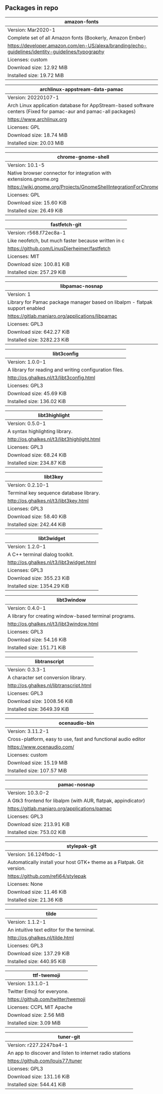 ## Packages in repo

|  amazon-fonts |
|---------------------|
| Version:  Mar2020-1 |
|  Complete set of all Amazon fonts (Bookerly, Amazon Ember) |
| https://developer.amazon.com/en-US/alexa/branding/echo-guidelines/identity-guidelines/typography |
| Licenses:  custom |
| Download size:  12.92 MiB |
| Installed size:  19.72 MiB |

|  archlinux-appstream-data-pamac |
|---------------------|
| Version:  20220107-1 |
|  Arch Linux application database for AppStream-based software centers (Fixed for pamac-aur and pamac-all packages) |
| https://www.archlinux.org |
| Licenses:  GPL |
| Download size:  18.74 MiB |
| Installed size:  20.03 MiB |

|  chrome-gnome-shell |
|---------------------|
| Version:  10.1-5 |
|  Native browser connector for integration with extensions.gnome.org |
| https://wiki.gnome.org/Projects/GnomeShellIntegrationForChrome |
| Licenses:  GPL |
| Download size:  15.60 KiB |
| Installed size:  26.49 KiB |

|  fastfetch-git |
|---------------------|
| Version:  r568.f72ec8a-1 |
|  Like neofetch, but much faster because written in c |
| https://github.com/LinusDierheimer/fastfetch |
| Licenses:  MIT |
| Download size:  100.81 KiB |
| Installed size:  257.29 KiB |

|  libpamac-nosnap |
|---------------------|
| Version:  1 |
|  Library for Pamac package manager based on libalpm - flatpak support enabled |
| https://gitlab.manjaro.org/applications/libpamac |
| Licenses:  GPL3 |
| Download size:  642.27 KiB |
| Installed size:  3282.23 KiB |

|  libt3config |
|---------------------|
| Version:  1.0.0-1 |
|  A library for reading and writing configuration files. |
| http://os.ghalkes.nl/t3/libt3config.html |
| Licenses:  GPL3 |
| Download size:  45.69 KiB |
| Installed size:  136.02 KiB |

|  libt3highlight |
|---------------------|
| Version:  0.5.0-1 |
|  A syntax highlighting library. |
| http://os.ghalkes.nl/t3/libt3highlight.html |
| Licenses:  GPL3 |
| Download size:  68.24 KiB |
| Installed size:  234.87 KiB |

|  libt3key |
|---------------------|
| Version:  0.2.10-1 |
|  Terminal key sequence database library. |
| http://os.ghalkes.nl/t3/libt3key.html |
| Licenses:  GPL3 |
| Download size:  58.40 KiB |
| Installed size:  242.44 KiB |

|  libt3widget |
|---------------------|
| Version:  1.2.0-1 |
|  A C++ terminal dialog toolkit. |
| http://os.ghalkes.nl/t3/libt3widget.html |
| Licenses:  GPL3 |
| Download size:  355.23 KiB |
| Installed size:  1354.29 KiB |

|  libt3window |
|---------------------|
| Version:  0.4.0-1 |
|  A library for creating window-based terminal programs. |
| http://os.ghalkes.nl/t3/libt3window.html |
| Licenses:  GPL3 |
| Download size:  54.16 KiB |
| Installed size:  151.71 KiB |

|  libtranscript |
|---------------------|
| Version:  0.3.3-1 |
|  A character set conversion library. |
| http://os.ghalkes.nl/libtranscript.html |
| Licenses:  GPL3 |
| Download size:  1008.56 KiB |
| Installed size:  3649.39 KiB |

|  ocenaudio-bin |
|---------------------|
| Version:  3.11.2-1 |
|  Cross-platform, easy to use, fast and functional audio editor |
| https://www.ocenaudio.com/ |
| Licenses:  custom |
| Download size:  15.19 MiB |
| Installed size:  107.57 MiB |

|  pamac-nosnap |
|---------------------|
| Version:  10.3.0-2 |
|  A Gtk3 frontend for libalpm (with AUR, flatpak, appindicator) |
| https://gitlab.manjaro.org/applications/pamac |
| Licenses:  GPL3 |
| Download size:  213.91 KiB |
| Installed size:  753.02 KiB |

|  stylepak-git |
|---------------------|
| Version:  16.124fbdc-1 |
|  Automatically install your host GTK+ theme as a Flatpak. Git version. |
| https://github.com/refi64/stylepak |
| Licenses:  None |
| Download size:  11.46 KiB |
| Installed size:  21.36 KiB |

|  tilde |
|---------------------|
| Version:  1.1.2-1 |
|  An intuitive text editor for the terminal. |
| http://os.ghalkes.nl/tilde.html |
| Licenses:  GPL3 |
| Download size:  137.29 KiB |
| Installed size:  440.95 KiB |

|  ttf-twemoji |
|---------------------|
| Version:  13.1.0-1 |
|  Twitter Emoji for everyone. |
| https://github.com/twitter/twemoji |
| Licenses:  CCPL MIT Apache |
| Download size:  2.56 MiB |
| Installed size:  3.09 MiB |

|  tuner-git |
|---------------------|
| Version:  r227.2247ba4-1 |
|  An app to discover and listen to internet radio stations |
| https://github.com/louis77/tuner |
| Licenses:  GPL3 |
| Download size:  131.16 KiB |
| Installed size:  544.41 KiB |
